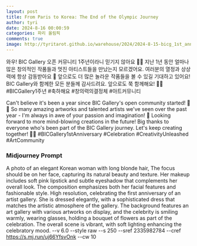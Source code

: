 ```yaml
---
layout: post
title: From Paris to Korea: The End of the Olympic Journey
author: tyri
date: 2024-8-16 00:00:59
categories: 파리 올림픽
comments: true
image: http://tyritarot.github.io/warehouse/2024/2024-8-15-bicg_1st_anniversaryr_title.png
---
```


와우! BIC Gallery 오픈 커뮤니티 1주년이라니 믿기지 않아요 🎉✨ 지난 1년 동안 얼마나 많은 창의적인 작품들과 멋진 아티스트들을 만났는지 모르겠어요. 여러분의 열정과 상상력에 항상 감동받아요 💖 앞으로도 더 많은 놀라운 작품들을 볼 수 있길 기대하고 있어요! BIC Gallery와 함께한 모든 분들께 감사드려요. 앞으로도 쭉 함께해요! 🙌🎨 #BICGallery1주년 #축하해요 #창의력의결정체 #아트커뮤니티

Can't believe it's been a year since BIC Gallery's open community started! 🎉✨ So many amazing artworks and talented artists we've seen over the past year - I'm always in awe of your passion and imagination! 💖 Looking forward to more mind-blowing creations in the future! Big thanks to everyone who's been part of the BIC Gallery journey. Let's keep creating together! 🙌🎨 #BICGallery1stAnniversary #Celebration #CreativityUnleashed #ArtCommunity

### Midjourney Prompt

A photo of an elegant Korean woman with long blonde hair, The focus should be on her face, capturing its natural beauty and texture. Her makeup includes soft pink lipstick and subtle eyeshadow that complements her overall look. The composition emphasizes both her facial features and fashionable style. High resolution, celebrating the first anniversary of an artist gallery. She is dressed elegantly, with a sophisticated dress that matches the artistic atmosphere of the gallery. The background features an art gallery with various artworks on display, and the celebrity is smiling warmly, wearing glasses, holding a bouquet of flowers as part of the celebration. The overall scene is vibrant, with soft lighting enhancing the celebratory mood. --v 6.0 --style raw --s 250 --sref 2335982784 --cref https://s.mj.run/uj66YfsvOnk --cw 10
